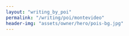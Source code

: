 ```yaml
---
layout: "writing_by_poi"
permalink: "/writing/poi/montevideo"
header-img: "assets/owner/hero/pois-bg.jpg"
---
```

